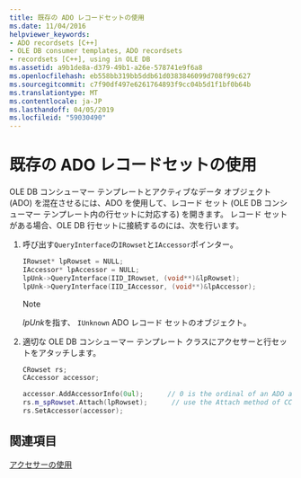 ```yaml
---
title: 既存の ADO レコードセットの使用
ms.date: 11/04/2016
helpviewer_keywords:
- ADO recordsets [C++]
- OLE DB consumer templates, ADO recordsets
- recordsets [C++], using in OLE DB
ms.assetid: a9b1de8a-d379-49b1-a26e-578741e9f6a8
ms.openlocfilehash: eb558bb319bb5ddb61d0383846099d708f99c627
ms.sourcegitcommit: c7f90df497e6261764893f9cc04b5d1f1bf0b64b
ms.translationtype: MT
ms.contentlocale: ja-JP
ms.lasthandoff: 04/05/2019
ms.locfileid: "59030490"
---
```

# <a name="using-an-existing-ado-recordset"></a>既存の ADO レコードセットの使用

OLE DB コンシューマー テンプレートとアクティブなデータ オブジェクト (ADO) を混在させるには、ADO を使用して、レコード セット (OLE DB コンシューマー テンプレート内の行セットに対応する) を開きます。 レコード セットがある場合、OLE DB 行セットに接続するのには、次を行います。

1. 呼び出す`QueryInterface`の`IRowset`と`IAccessor`ポインター。

    ```cpp
    IRowset* lpRowset = NULL;
    IAccessor* lpAccessor = NULL;
    lpUnk->QueryInterface(IID_IRowset, (void**)&lpRowset);
    lpUnk->QueryInterface(IID_IAccessor, (void**)&lpAccessor);
    ```

    > [!NOTE]
    > *lpUnk*を指す、 `IUnknown` ADO レコード セットのオブジェクト。

1. 適切な OLE DB コンシューマー テンプレート クラスにアクセサーと行セットをアタッチします。

    ```cpp
    CRowset rs;
    CAccessor accessor;

    accessor.AddAccessorInfo(0ul);      // 0 is the ordinal of an ADO accessor
    rs.m_spRowset.Attach(lpRowset);      // use the Attach method of CComPtr<>
    rs.SetAccessor(accessor);
    ```

## <a name="see-also"></a>関連項目

[アクセサーの使用](../../data/oledb/using-accessors.md)
